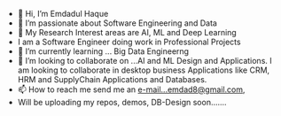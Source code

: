 - 👋 Hi, I’m Emdadul Haque
- 👀 I’m passionate about Software Engineering and Data
- 👀 My Research Interest areas are AI, ML and Deep Learning 
- I am a Software Engineer doing work in Professional Projects
- 🌱 I’m currently learning ... Big Data Engineerng
- 💞️ I’m looking to collaborate on ...AI and ML Design and Applications. I am looking to collaborate in desktop business Applications like CRM, HRM and SupplyChain Applications and Databases.
- 📫 How to reach me send me an e-mail...emdad8@gmail.com, 
- Will be uploading my repos, demos, DB-Design soon....... 
<!---
emdad8/emdad8 is a ✨ special ✨ repository because its `README.md` (this file) appears on your GitHub profile.
You can click the Preview link to take a look at your changes.
--->
